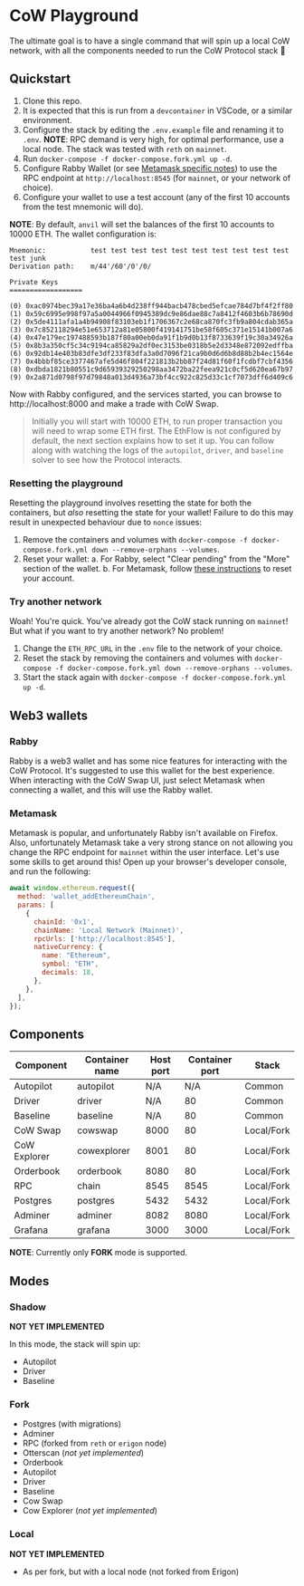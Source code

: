 # CoW Playground

The ultimate goal is to have a single command that will spin up a local CoW network, with all the components needed to
run the CoW Protocol stack 🚀

## Quickstart

1. Clone this repo.
2. It is expected that this is run from a `devcontainer` in VSCode, or a similar environment.
3. Configure the stack by editing the `.env.example` file and renaming it to `.env`. **NOTE**: RPC demand is very high,
   for optimal performance, use a local node. The stack was tested with `reth` on `mainnet`.
4. Run `docker-compose -f docker-compose.fork.yml up -d`.
5. Configure Rabby Wallet (or see [Metamask specific notes](#metamask)) to use the RPC endpoint at
   `http://localhost:8545` (for `mainnet`, or your network of choice).
6. Configure your wallet to use a test account (any of the first 10 accounts from the test mnemonic will do).

**NOTE**: By default, `anvil` will set the balances of the first 10 accounts to 10000 ETH. The wallet configuration is:

```
Mnemonic:           test test test test test test test test test test test junk
Derivation path:    m/44'/60'/0'/0/

Private Keys
==================

(0) 0xac0974bec39a17e36ba4a6b4d238ff944bacb478cbed5efcae784d7bf4f2ff80
(1) 0x59c6995e998f97a5a0044966f0945389dc9e86dae88c7a8412f4603b6b78690d
(2) 0x5de4111afa1a4b94908f83103eb1f1706367c2e68ca870fc3fb9a804cdab365a
(3) 0x7c852118294e51e653712a81e05800f419141751be58f605c371e15141b007a6
(4) 0x47e179ec197488593b187f80a00eb0da91f1b9d0b13f8733639f19c30a34926a
(5) 0x8b3a350cf5c34c9194ca85829a2df0ec3153be0318b5e2d3348e872092edffba
(6) 0x92db14e403b83dfe3df233f83dfa3a0d7096f21ca9b0d6d6b8d88b2b4ec1564e
(7) 0x4bbbf85ce3377467afe5d46f804f221813b2bb87f24d81f60f1fcdbf7cbf4356
(8) 0xdbda1821b80551c9d65939329250298aa3472ba22feea921c0cf5d620ea67b97
(9) 0x2a871d0798f97d79848a013d4936a73bf4cc922c825d33c1cf7073dff6d409c6
```

Now with Rabby configured, and the services started, you can browse to http://localhost:8000 and make a trade with CoW Swap.

> Initially you will start with 10000 ETH, to run proper transaction you will need to wrap some ETH first.
> The EthFlow is not configured by default, the next section explains how to set it up.
> You can follow along with watching the logs of the `autopilot`, `driver`, and `baseline` solver to see how the Protocol interacts.

### Resetting the playground

Resetting the playground involves resetting the state for both the containers, but _also_ resetting the state for your
wallet! Failure to do this may result in unexpected behaviour due to `nonce` issues:

1. Remove the containers and volumes with `docker-compose -f docker-compose.fork.yml down --remove-orphans --volumes`.
2. Reset your wallet:
   a. For Rabby, select "Clear pending" from the "More" section of the wallet.
   b. For Metamask,
   follow [these instructions](https://support.metamask.io/hc/en-us/articles/360015488891-How-to-clear-your-account-activity-reset-account)
   to reset your account.

### Try another network

Woah! You're quick. You've already got the CoW stack running on `mainnet`! But what if you want to try another network?
No problem!

1. Change the `ETH_RPC_URL` in the `.env` file to the network of your choice.
2. Reset the stack by removing the containers and volumes with
   `docker-compose -f docker-compose.fork.yml down --remove-orphans --volumes`.
3. Start the stack again with `docker-compose -f docker-compose.fork.yml up -d`.

## Web3 wallets

### Rabby

Rabby is a web3 wallet and has some nice features for interacting with the CoW Protocol.
It's suggested to use this wallet for the best experience.
When interacting with the CoW Swap UI, just select Metamask when connecting a wallet, and this will use the Rabby
wallet.

### Metamask

Metamask is popular, and unfortunately Rabby isn't available on Firefox.
Also, unfortunately Metamask take a very strong stance on not allowing you change the RPC endpoint for `mainnet` within
the user interface.
Let's use some skills to get around this!
Open up your browser's developer console, and run the following:

```javascript
await window.ethereum.request({
  method: 'wallet_addEthereumChain',
  params: [
    {
      chainId: '0x1',
      chainName: 'Local Network (Mainnet)',
      rpcUrls: ['http://localhost:8545'],
      nativeCurrency: {
        name: "Ethereum",
        symbol: "ETH",
        decimals: 18,
      },
    },
  ],
});
```

## Components

| **Component** | **Container name** | **Host port** | **Container port** | **Stack**  |
|---------------|--------------------|---------------|--------------------|------------|
| Autopilot     | autopilot          | N/A           | N/A                | Common     |
| Driver        | driver             | N/A           | 80                 | Common     |
| Baseline      | baseline           | N/A           | 80                 | Common     |
| CoW Swap      | cowswap            | 8000          | 80                 | Local/Fork |
| CoW Explorer  | cowexplorer        | 8001          | 80                 | Local/Fork |
| Orderbook     | orderbook          | 8080          | 80                 | Local/Fork |
| RPC           | chain              | 8545          | 8545               | Local/Fork |
| Postgres      | postgres           | 5432          | 5432               | Local/Fork |
| Adminer       | adminer            | 8082          | 8080               | Local/Fork |
| Grafana       | grafana            | 3000          | 3000               | Local/Fork |

**NOTE**: Currently only **FORK** mode is supported.

## Modes

### Shadow

**NOT YET IMPLEMENTED**

In this mode, the stack will spin up:

- Autopilot
- Driver
- Baseline

### Fork

- Postgres (with migrations)
- Adminer
- RPC (forked from `reth` or `erigon` node)
- Otterscan (*not yet implemented*)
- Orderbook
- Autopilot
- Driver
- Baseline
- Cow Swap
- Cow Explorer (*not yet implemented*)

### Local

**NOT YET IMPLEMENTED**

- As per fork, but with a local node (not forked from Erigon)
